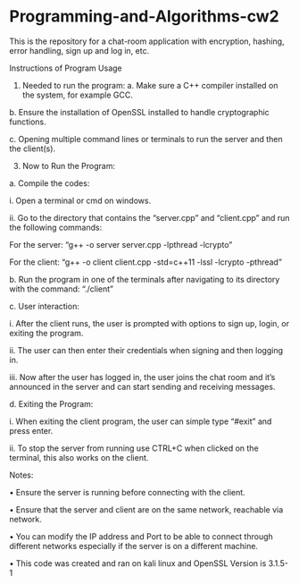 # Programming-and-Algorithms-cw2
This is the repository for a chat-room application with encryption, hashing, error handling, sign up and log in, etc.

Instructions of Program Usage

1.	Needed to run the program:
a.	Make sure a C++ compiler installed on the system, for example GCC.

b.	Ensure the installation of OpenSSL installed to handle cryptographic functions.

c.	Opening multiple command lines or terminals to run the server and then the client(s).

3.	Now to Run the Program:
   
a.	Compile the codes:

i.	Open a terminal or cmd on windows.

ii.	Go to the directory that contains the “server.cpp” and “client.cpp” and run the following commands:

For the server: “g++ -o server server.cpp -lpthread -lcrypto”

For the client: “g++ -o client client.cpp -std=c++11 -lssl -lcrypto -pthread”

b.	Run the program in one of the terminals after navigating to its directory with the command: “./client”

c.	User interaction:

i.	After the client runs, the user is prompted with options to sign up, login, or exiting the program.

ii.	The user can then enter their credentials when signing and then logging in.

iii.	Now after the user has logged in, the user joins the chat room and it’s announced in the server and can start sending and receiving messages.

d.	Exiting the Program:

i.	When exiting the client program, the user can simple type “#exit” and press enter.

ii.	To stop the server from running use CTRL+C when clicked on the terminal, this also works on the client.

Notes:

•	Ensure the server is running before connecting with the client.

•	Ensure that the server and client are on the same network, reachable via network.

•	You can modify the IP address and Port to be able to connect through different networks especially if the server is on a different machine.

•	This code was created and ran on kali linux and OpenSSL Version is 3.1.5-1
